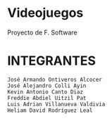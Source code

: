 # Videojuegos
Proyecto de F. Software	

 # INTEGRANTES
 	José Armando Ontiveros Alcocer
 	José Alejandro Colli Ayin
	Kevin Antonio Canto Diaz 
 	Freddie Abdiel Uitzil Pat
	Luis Adrian Villanueva Valdivia
 	Heliam David Rodríguez Leal
